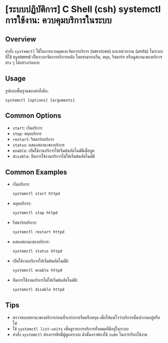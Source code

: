 # [ระบบปฏิบัติการ] C Shell (csh) systemctl การใช้งาน: ควบคุมบริการในระบบ

## Overview
คำสั่ง `systemctl` ใช้ในการควบคุมและจัดการบริการ (services) และหน่วยงาน (units) ในระบบที่ใช้ systemd เป็นระบบจัดการบริการหลัก โดยสามารถเริ่ม, หยุด, รีสตาร์ท หรือดูสถานะของบริการต่าง ๆ ได้อย่างง่ายดาย

## Usage
รูปแบบพื้นฐานของคำสั่งคือ:
```
systemctl [options] [arguments]
```

## Common Options
- `start`: เริ่มบริการ
- `stop`: หยุดบริการ
- `restart`: รีสตาร์ทบริการ
- `status`: แสดงสถานะของบริการ
- `enable`: เปิดใช้งานบริการให้เริ่มต้นอัตโนมัติเมื่อบูต
- `disable`: ปิดการใช้งานบริการไม่ให้เริ่มต้นอัตโนมัติ

## Common Examples
- เริ่มบริการ:
  ```bash
  systemctl start httpd
  ```

- หยุดบริการ:
  ```bash
  systemctl stop httpd
  ```

- รีสตาร์ทบริการ:
  ```bash
  systemctl restart httpd
  ```

- แสดงสถานะของบริการ:
  ```bash
  systemctl status httpd
  ```

- เปิดใช้งานบริการให้เริ่มต้นอัตโนมัติ:
  ```bash
  systemctl enable httpd
  ```

- ปิดการใช้งานบริการไม่ให้เริ่มต้นอัตโนมัติ:
  ```bash
  systemctl disable httpd
  ```

## Tips
- ตรวจสอบสถานะของบริการก่อนที่จะทำการเริ่มหรือหยุด เพื่อให้แน่ใจว่าบริการนั้นทำงานอยู่หรือไม่
- ใช้ `systemctl list-units` เพื่อดูรายการบริการทั้งหมดที่มีอยู่ในระบบ
- คำสั่ง `systemctl` ต้องการสิทธิ์ผู้ดูแลระบบ ดังนั้นอาจต้องใช้ `sudo` ในการเรียกใช้งาน